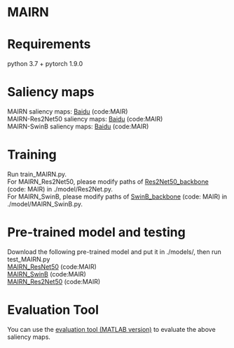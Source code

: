 # MAIRN
# Requirements
python 3.7 + pytorch 1.9.0
# Saliency maps
MAIRN saliency maps: [Baidu](https://pan.baidu.com/s/1NhLZZWftV8RymKxAED7Nqg?pwd=MAIR) (code:MAIR)  
MAIRN-Res2Net50 saliency maps: [Baidu](https://pan.baidu.com/s/1L2c0D7lNulmfLgLMbVwmOQ?pwd=MAIR) (code:MAIR)  
MAIRN-SwinB saliency maps: [Baidu](https://pan.baidu.com/s/1RIBtinHPaF61UD1E50fzxg?pwd=MAIR) (code:MAIR)
# Training
Run train_MAIRN.py.  
For MAIRN_Res2Net50, please modify paths of [Res2Net50_backbone](https://pan.baidu.com/s/1Ad1GccRH_QYX5JIMJ3Q_Gg?pwd=MAIR) (code: MAIR) in ./model/Res2Net.py.  
For MAIRN_SwinB, please modify paths of [SwinB_backbone](https://pan.baidu.com/s/1sLpc5keVTzVl9WAyDdzo9A?pwd=MAIR) (code: MAIR) in ./model/MAIRN_SwinB.py.
# Pre-trained model and testing
Download the following pre-trained model and put it in ./models/, then run test_MAIRN.py  
[MAIRN_ResNet50](https://pan.baidu.com/s/1dLs2skmP-4CEJckZqgiVJQ?pwd=MAIR) (code:MAIR)  
[MAIRN_SwinB](https://pan.baidu.com/s/1J9cyiujUfvYaR0WcMptcqw?pwd=MAIR) (code:MAIR)  
[MAIRN_Res2Net50](https://pan.baidu.com/s/1eNNhO_cB5bugJECxUm4WYA?pwd=MAIR) (code:MAIR)
# Evaluation Tool
You can use the [evaluation tool (MATLAB version)](https://github.com/MathLee/MatlabEvaluationTools) to evaluate the above saliency maps.

